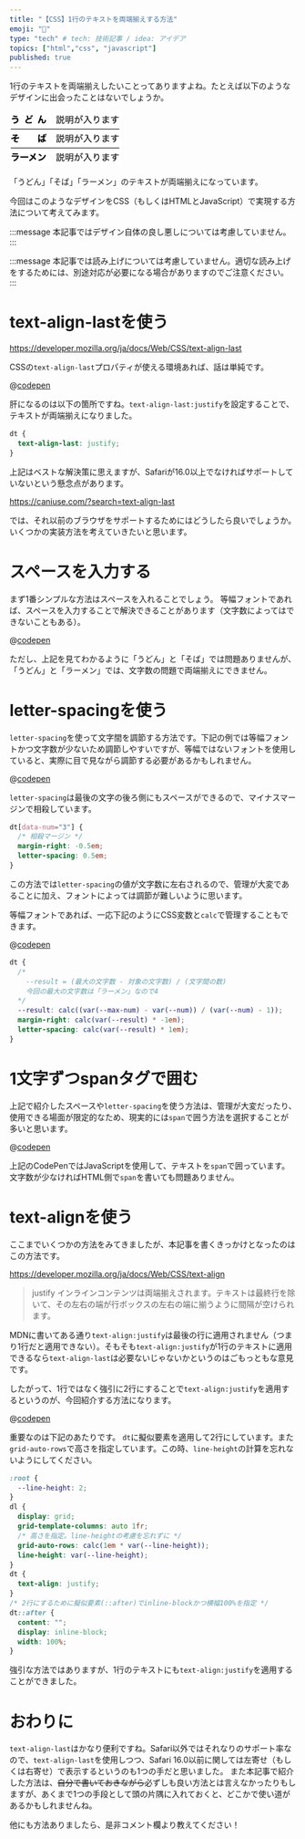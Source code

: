 ```yaml
---
title: "【CSS】1行のテキストを両端揃えする方法"
emoji: "🦔"
type: "tech" # tech: 技術記事 / idea: アイデア
topics: ["html","css", "javascript"]
published: true
---
```


1行のテキストを両端揃えしたいことってありますよね。たとえば以下のようなデザインに出会ったことはないでしょうか。

![テキストが両端揃えになっている例の画像](/images/20221105/sample.png)

「うどん」「そば」「ラーメン」のテキストが両端揃えになっています。

今回はこのようなデザインをCSS（もしくはHTMLとJavaScript）で実現する方法について考えてみます。

:::message
本記事ではデザイン自体の良し悪しについては考慮していません。
:::

:::message
本記事では読み上げについては考慮していません。適切な読み上げをするためには、別途対応が必要になる場合がありますのでご注意ください。
:::


# text-align-lastを使う

https://developer.mozilla.org/ja/docs/Web/CSS/text-align-last

CSSの`text-align-last`プロパティが使える環境あれば、話は単純です。

@[codepen](https://codepen.io/yend24/pen/poKbmLb)

肝になるのは以下の箇所ですね。`text-align-last:justify`を設定することで、テキストが両端揃えになりました。

```css
dt {
  text-align-last: justify;
}
```

上記はベストな解決策に思えますが、Safariが16.0以上でなければサポートしていないという懸念点があります。

https://caniuse.com/?search=text-align-last

では、それ以前のブラウザをサポートするためにはどうしたら良いでしょうか。いくつかの実装方法を考えていきたいと思います。

# スペースを入力する

まず1番シンプルな方法はスペースを入れることでしょう。
等幅フォントであれば、スペースを入力することで解決できることがあります（文字数によってはできないこともある）。

@[codepen](https://codepen.io/yend24/pen/NWzRORm)

ただし、上記を見てわかるように「うどん」と「そば」では問題ありませんが、「うどん」と「ラーメン」では、文字数の問題で両端揃えにできません。

# letter-spacingを使う

`letter-spacing`を使って文字間を調節する方法です。下記の例では等幅フォントかつ文字数が少ないため調節しやすいですが、等幅ではないフォントを使用していると、実際に目で見ながら調節する必要があるかもしれません。

@[codepen](https://codepen.io/yend24/pen/mdKrQNE)

`letter-spacing`は最後の文字の後ろ側にもスペースができるので、マイナスマージンで相殺しています。

```css
dt[data-num="3"] {
  /* 相殺マージン */
  margin-right: -0.5em;
  letter-spacing: 0.5em;
}
```

この方法では`letter-spacing`の値が文字数に左右されるので、管理が大変であることに加え、フォントによっては調節が難しいように思います。

等幅フォントであれば、一応下記のようにCSS変数と`calc`で管理することもできます。

@[codepen](https://codepen.io/yend24/pen/zYaKyKQ)

```css
dt {
  /*
    --result = (最大の文字数 - 対象の文字数) / (文字間の数)
    今回の最大の文字数は「ラーメン」なので4
  */
  --result: calc((var(--max-num) - var(--num)) / (var(--num) - 1));
  margin-right: calc(var(--result) * -1em);
  letter-spacing: calc(var(--result) * 1em);
}
```

# 1文字ずつspanタグで囲む

上記で紹介したスペースや`letter-spacing`を使う方法は、管理が大変だったり、使用できる場面が限定的なため、現実的には`span`で囲う方法を選択することが多いと思います。

@[codepen](https://codepen.io/yend24/pen/ExRgdGw)

上記のCodePenではJavaScriptを使用して、テキストを`span`で囲っています。文字数が少なければHTML側で`span`を書いても問題ありません。

# text-alignを使う

ここまでいくつかの方法をみてきましたが、本記事を書くきっかけとなったのはこの方法です。

https://developer.mozilla.org/ja/docs/Web/CSS/text-align

> justify
> インラインコンテンツは両端揃えされます。テキストは最終行を除いて、その左右の端が行ボックスの左右の端に揃うように間隔が空けられます。

MDNに書いてある通り`text-align:justify`は最後の行に適用されません（つまり1行だと適用できない）。そもそも`text-align:justify`が1行のテキストに適用できるなら`text-align-last`は必要ないじゃないかというのはごもっともな意見です。

したがって、1行ではなく強引に2行にすることで`text-align:justify`を適用するというのが、今回紹介する方法になります。

@[codepen](https://codepen.io/yend24/pen/yLEaGvZ)

重要なのは下記のあたりです。
`dt`に擬似要素を適用して2行にしています。また`grid-auto-rows`で高さを指定しています。この時、`line-height`の計算を忘れないようにしてください。

```css
:root {
  --line-height: 2;
}
dl {
  display: grid;
  grid-template-columns: auto 1fr;
  /* 高さを指定。line-heightの考慮を忘れずに */
  grid-auto-rows: calc(1em * var(--line-height));
  line-height: var(--line-height);
}
dt {
  text-align: justify;
}
/* 2行にするために擬似要素(::after)でinline-blockかつ横幅100%を指定 */
dt::after {
  content: "";
  display: inline-block;
  width: 100%;
}
```

強引な方法ではありますが、1行のテキストにも`text-align:justify`を適用することができました。

# おわりに

`text-align-last`はかなり便利ですね。Safari以外ではそれなりのサポート率なので、`text-align-last`を使用しつつ、Safari 16.0以前に関しては左寄せ（もしくは右寄せ）で表示するというのも1つの手だと思いました。
また本記事で紹介した方法は、~~自分で書いておきながら~~必ずしも良い方法とは言えなかったりもしますが、あくまで1つの手段として頭の片隅に入れておくと、どこかで使い道があるかもしれませんね。

他にも方法ありましたら、是非コメント欄より教えてください！